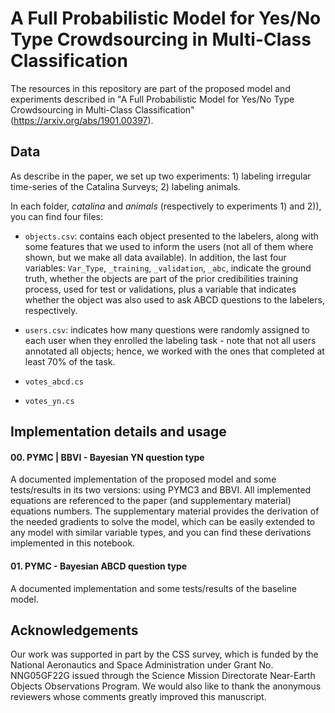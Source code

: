 # A Full Probabilistic Model for Yes/No Type Crowdsourcing in Multi-Class Classification

The resources in this repository are part of the proposed model and experiments described in "A Full Probabilistic Model for Yes/No Type Crowdsourcing in Multi-Class Classification" (https://arxiv.org/abs/1901.00397).


## Data

As describe in the paper, we set up two experiments: 1) labeling irregular time-series of the Catalina Surveys; 2) labeling animals.

In each folder, *catalina* and *animals* (respectively to experiments 1) and 2)), you can find four files:
- `objects.csv`: contains each object presented to the labelers, along with some features that we used to inform the users (not all of them where shown, but we make all data available). In addition, the last four variables: `Var_Type`, `_training`, `_validation`, `_abc`, indicate the ground truth, whether the objects are part of the prior credibilities training process, used for test or validations, plus a variable that indicates whether the object was also used to ask ABCD questions to the labelers, respectively.
    
- `users.csv`: indicates how many questions were randomly assigned to each user when they enrolled the labeling task - note that not all users annotated all objects; hence, we worked with the ones that completed at least 70\% of the task.
    
- `votes_abcd.cs`
    
- `votes_yn.cs`
    

## Implementation details and usage


#### 00. PYMC | BBVI - Bayesian YN question type
A documented implementation of the proposed model and some tests/results in its two versions: using PYMC3 and BBVI. All implemented equations are referenced to the paper (and supplementary material) equations numbers. The supplementary material provides the derivation of the needed gradients to solve the model, which can be easily extended to any model with similar variable types, and you can find these derivations implemented in this notebook.

#### 01. PYMC - Bayesian ABCD question type
A documented implementation and some tests/results of the baseline model.


## Acknowledgements

Our work was supported in part by the CSS survey, which is funded by the National Aeronautics and Space Administration under Grant No. NNG05GF22G issued through the Science Mission Directorate Near-Earth Objects Observations Program. We would also like to thank the anonymous reviewers whose comments greatly improved this manuscript. 
